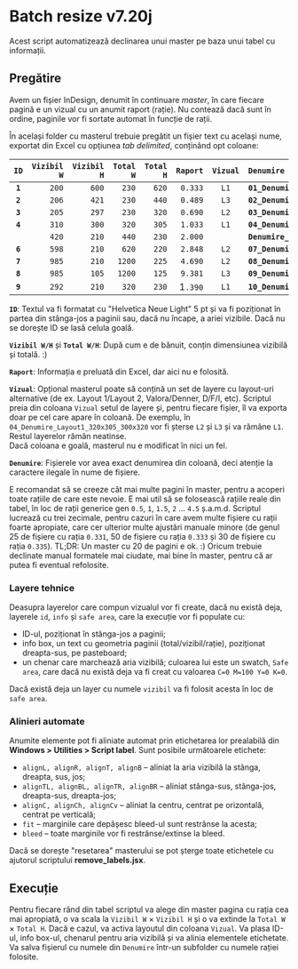 # Batch resize v7.20j

Acest script automatizează declinarea unui master pe baza unui tabel cu informații.

## Pregătire

Avem un fișier InDesign, denumit în continuare *master*, în care fiecare pagină e un vizual cu un anumit raport (rație). Nu contează dacă sunt în ordine, paginile vor fi sortate automat în funcție de rații.

În același folder cu masterul trebuie pregătit un fișier text cu același nume, exportat din Excel cu opțiunea *tab delimited*, conținând opt coloane:

`ID`|`Vizibil W`|`Vizibil H`|`Total W`|`Total H`|`Raport`|`Vizual`|`Denumire`
:---:|---:|---:|---:|---:|---:|:---:|:---
**`1`**|`200`|`600`|`230`|`620`|`0.333`|`L1`|**`01_Denumire_Layout1_230x620_200x600`**
**`2`**|`206`|`421`|`230`|`440`|`0.489`|`L3`|**`02_Denumire_Layout3_230x440_421x230`**
**`3`**|`205`|`297`|`230`|`320`|`0.690`|`L2`|**`03_Denumire_Layout2_230x320_297x230`**
**`4`**|`310`|`300`|`320`|`305`|`1.033`|`L1`|**`04_Denumire_Layout1_320x305_300x320`**
||`420`|`210`|`440`|`230`|`2.000`||**`Denumire_440x230_420x210`**
**`6`**|`598`|`210`|`620`|`220`|`2.848`|`L2`|**`07_Denumire_Layout2_620x220_598x210`**
**`7`**|`985`|`210`|`1200`|`225`|`4.690`|`L2`|**`08_Denumire_Layout2_1200x225_985x210`**
**`8`**|`985`|`105`|`1200`|`125`|`9.381`|`L3`|**`09_Denumire_Layout3_1200x125_985x105`**
**`9`**|`292`|`210`|`320`|`230`|1`.390`|`L1`|**`10_Denumire_Layout1_320x230_292x210`**

**`ID`**: Textul va fi formatat cu "Helvetica Neue Light" 5 pt și va fi poziționat în partea din stânga-jos a paginii sau, dacă nu încape, a ariei vizibile. Dacă nu se dorește ID se lasă celula goală.

**`Vizibil W/H`** și **`Total W/H`**: După cum e de bănuit, conțin dimensiunea vizibilă și totală. :) <!-- Scriptul le compară și, dacă sunt trecute invers în tabel (se întâmplă), le tratează corect. Numele fișierului însă va rămâne cel din **Denumire**. -->

**`Raport`**: Informația e preluată din Excel, dar aici nu e folosită.

**`Vizual`**: Opțional masterul poate să conțină un set de layere cu layout-uri alternative (de ex. Layout 1/Layout 2, Valora/Denner, D/F/I, etc). Scriptul preia din coloana `Vizual` setul de layere și, pentru fiecare fișier, îl va exporta doar pe cel care apare în coloană. De exemplu, în `04_Denumire_Layout1_320x305_300x320` vor fi șterse `L2` și `L3` și va rămâne `L1`. Restul layerelor rămân neatinse. \
Dacă coloana e goală, masterul nu e modificat în nici un fel.

**`Denumire`**: Fișierele vor avea exact denumirea din coloană, deci atenție la caractere ilegale în nume de fișiere.

E recomandat să se creeze cât mai multe pagini în master, pentru a acoperi toate rațiile de care este nevoie. E mai util să se folosească rațiile reale din tabel, în loc de rații generice gen `0.5`, `1`, `1.5`, `2` ... `4.5` ș.a.m.d. Scriptul lucrează cu trei zecimale, pentru cazuri în care avem multe fișiere cu rații foarte apropiate, care cer ulterior multe ajustări manuale minore (de genul 25 de fișiere cu rația `0.331`, 50 de fișiere cu rația `0.333` și 30 de fișiere cu rația `0.335`). TL;DR: Un master cu 20 de pagini e ok. :) Oricum trebuie declinate manual formatele mai ciudate, mai bine în master, pentru că ar putea fi eventual refolosite.

### Layere tehnice

Deasupra layerelor care compun vizualul vor fi create, dacă nu există deja, layerele `id`, `info` și `safe area`, care la execuție vor fi populate cu:
* ID-ul, poziționat în stânga-jos a paginii;
* info box, un text cu geometria paginii (total/vizibil/rație), poziționat dreapta-sus, pe pasteboard;
* un chenar care marchează aria vizibilă; culoarea lui este un swatch, `Safe area`, care dacă nu există deja va fi creat cu valoarea `C=0 M=100 Y=0 K=0`.

Dacă există deja un layer cu numele `vizibil` va fi folosit acesta în loc de `safe area`.

### Alinieri automate

Anumite elemente pot fi aliniate automat prin etichetarea lor prealabilă din **Windows > Utilities > Script label**. Sunt posibile următoarele etichete:

* `alignL, alignR, alignT, alignB` – aliniat la aria vizibilă la stânga, dreapta, sus, jos;
* `alignTL, alignBL, alignTR, alignBR` – aliniat stânga-sus, stânga-jos, dreapta-sus, dreapta-jos;
* `alignC, alignCh, alignCv` – aliniat la centru, centrat pe orizontală, centrat pe verticală;
* `fit` – marginile care depășesc bleed-ul sunt restrânse la acesta;
* `bleed` – toate marginile vor fi restrânse/extinse la bleed.

Dacă se dorește "resetarea" masterului se pot șterge toate etichetele cu ajutorul scriptului **remove_labels.jsx**.

## Execuție

Pentru fiecare rând din tabel scriptul va alege din master pagina cu rația cea mai apropiată, o va scala la `Vizibil W` × `Vizibil H` și o va extinde la `Total W` × `Total H`. Dacă e cazul, va activa layoutul din coloana `Vizual`. Va plasa ID-ul, info box-ul, chenarul pentru aria vizibilă și va alinia elementele etichetate. Va salva fișierul cu numele din `Denumire` într-un subfolder cu numele rației folosite.